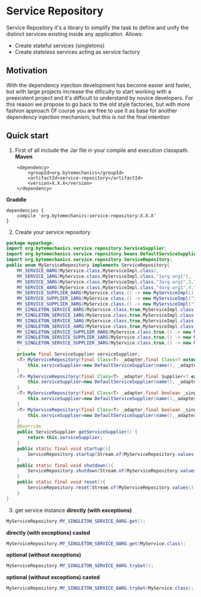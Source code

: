 # Service Repository
Service Repository it's a library to simplify the task to define and unify the distinct services existing inside any application.
Allows:
* Create stateful services (singletons)
* Create stateless services acting as service factory 

## Motivation
With the dependency injection development has become easier and faster, but with large projects increase the dificulty to start working with a preexistent project and it's difficult to understand by novice developers. For this reason we propose to go back to the old style factories, but with more fashion approach
Of course you are free to use it as base for another dependency injection mechanism, but this is not the final intention

## Quick start
1. First of all include the Jar file in your compile and execution classpath.
**Maven**
```Maven
	<dependency>
		<groupId>org.bytemechanics</groupId>
		<artifactId>service-repository</artifactId>
		<version>X.X.X</version>
	</dependency>
```
**Graddle**
```Gradle
dependencies {
    compile 'org.bytemechanics:service-repository:X.X.X'
}
```
2. Create your service repository
```Java
package mypackage;
import org.bytemechanics.service.repository.ServiceSupplier;
import org.bytemechanics.service.repository.beans.DefaultServiceSupplier;
import org.bytemechanics.service.repository.ServiceRepository;
public enum MyServiceRepository implements ServiceRepository{
	MY_SERVICE_0ARG(MyService.class,MyServiceImpl.class),
	MY_SERVICE_1ARG(MyService.class,MyServiceImpl.class,"1arg-arg1"),
	MY_SERVICE_3ARG(MyService.class,MyServiceImpl.class,"3arg-arg1",3,"3arg-arg2"),
	MY_SERVICE_4ARG(MyService.class,MyServiceImpl.class,"4arg-arg1",4,"4arg-arg2",true),
	MY_SERVICE_SUPPLIER_0ARG(MyService.class,() -> new MyServiceImpl()),
	MY_SERVICE_SUPPLIER_1ARG(MyService.class,() -> new MyServiceImpl("1arg-arg1")),
	MY_SERVICE_SUPPLIER_3ARG(MyService.class,() -> new MyServiceImpl("3arg-arg1",3,"3arg-arg2")),
	MY_SINGLETON_SERVICE_0ARG(MyService.class,true,MyServiceImpl.class),
	MY_SINGLETON_SERVICE_1ARG(MyService.class,true,MyServiceImpl.class,"1arg-arg1"),
	MY_SINGLETON_SERVICE_3ARG(MyService.class,true,MyServiceImpl.class,"3arg-arg1",3,"3arg-arg2"),
	MY_SINGLETON_SERVICE_4ARG(MyService.class,true,MyServiceImpl.class,"4arg-arg1",4,"4arg-arg2",true),
	MY_SINGLETON_SERVICE_SUPPLIER_0ARG(MyService.class,true,() -> new MyServiceImpl()),
	MY_SINGLETON_SERVICE_SUPPLIER_1ARG(MyService.class,true,() -> new MyServiceImpl("1arg-arg1")),
	MY_SINGLETON_SERVICE_SUPPLIER_3ARG(MyService.class,true,() -> new MyServiceImpl("3arg-arg1",3,"3arg-arg2")),
	;	
	private final ServiceSupplier serviceSupplier;	
	<T> MyServiceRepository(final Class<T> _adapter,final Class<? extends T> _implementation,final Object... _args){
		this.serviceSupplier=new DefaultServiceSupplier(name(), _adapter, _implementation,_args);
	}
	<T> MyServiceRepository(final Class<T> _adapter,final Supplier<? extends T> _implementationSupplier){
		this.serviceSupplier=new DefaultServiceSupplier(name(), _adapter, _implementationSupplier);
	}
	<T> MyServiceRepository(final Class<T> _adapter,final boolean _singleton,final Class<? extends T> _implementation,final Object... _args){
		this.serviceSupplier=new DefaultServiceSupplier(name(),_adapter,_singleton,_implementation,_args);
	}
	<T> MyServiceRepository(final Class<T> _adapter,final boolean _singleton,final Supplier<? extends T> _implementationSupplier){
		this.serviceSupplier=new DefaultServiceSupplier(name(),_adapter,_singleton,_implementationSupplier);
	}
	@Override
	public ServiceSupplier getServiceSupplier() {
		return this.serviceSupplier;
	}
	public static final void startup(){
		ServiceRepository.startup(Stream.of(MyServiceRepository.values()));
	}
	public static final void shutdown(){
		ServiceRepository.shutdown(Stream.of(MyServiceRepository.values()));
	}
	public static final void reset(){
		ServiceRepository.reset(Stream.of(MyServiceRepository.values()));
	}
}
```
3. get service instance
**directly (with exceptions)**
```Java
MyServiceRepository.MY_SINGLETON_SERVICE_0ARG.get();
```
**directly (with exceptions) casted**
```Java
MyServiceRepository.MY_SINGLETON_SERVICE_0ARG.get(MyService.class);
```
**optional (without exceptions)**
```Java
MyServiceRepository.MY_SINGLETON_SERVICE_0ARG.tryGet();
```
**optional (without exceptions) casted**
```Java
MyServiceRepository.MY_SINGLETON_SERVICE_0ARG.tryGet(MyService.class);
```
